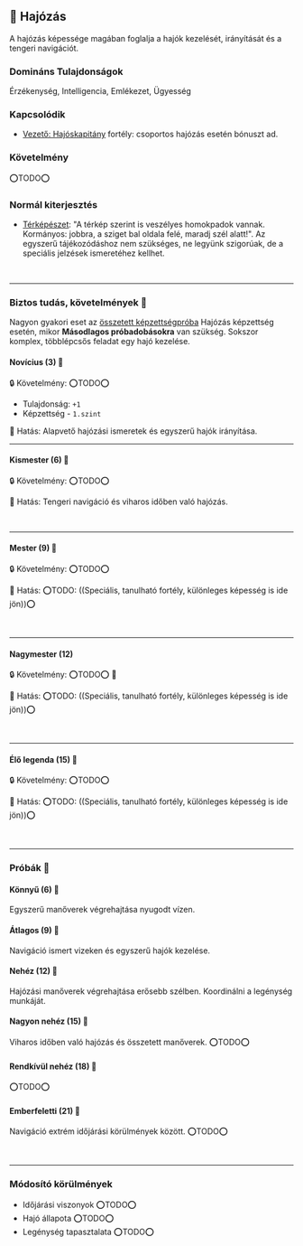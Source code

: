 ## 🔵 Hajózás

A hajózás képessége magában foglalja a hajók kezelését, irányítását és a tengeri navigációt.

### Domináns Tulajdonságok

Érzékenység, Intelligencia, Emlékezet, Ügyesség

### Kapcsolódik

- [Vezető: Hajóskapitány](../fortelyok.altalanos/vezeto_hajoskapitany.md) fortély: csoportos hajózás esetén bónuszt ad.

### Követelmény

⭕TODO⭕

### Normál kiterjesztés

- [Térképészet](../fortelyok.szabad/terkepeszet.md): "A térkép szerint is veszélyes homokpadok vannak. Kormányos: jobbra, a sziget bal oldala felé, maradj szél alatt!". Az egyszerű tájékozódáshoz nem szükséges, ne legyünk szigorúak, de a speciális jelzések ismeretéhez kellhet.

<br />

---
### Biztos tudás, követelmények 📖

Nagyon gyakori eset az [összetett képzettségpróba](../030_06_01_kepzettsegproba.md#összetett-képzettségpróba-másodlagos-próbadobások) Hajózás képzettség esetén, mikor **Másodlagos próbadobásokra** van szükség. Sokszor komplex, többlépcsős feladat egy hajó kezelése.

#### Novícius (3) 📖

🔒 Követelmény: ⭕TODO⭕
- Tulajdonság: `+1`
- Képzettség - `1.szint`

🌟 Hatás: Alapvető hajózási ismeretek és egyszerű hajók irányítása.

---
#### Kismester (6) 📖

🔒 Követelmény: ⭕TODO⭕

🌟 Hatás: Tengeri navigáció és viharos időben való hajózás.

<br />

---
#### Mester (9) 📖

🔒 Követelmény: ⭕TODO⭕

🌟 Hatás: ⭕TODO: ((Speciális, tanulható fortély, különleges képesség is ide jön))⭕

<br />

---
#### Nagymester (12)

🔒 Követelmény:  ⭕TODO⭕ 📖

🌟 Hatás: ⭕TODO: ((Speciális, tanulható fortély, különleges képesség is ide jön))⭕

<br />

---
#### Élő legenda (15) 📖

🔒 Követelmény:  ⭕TODO⭕

🌟 Hatás: ⭕TODO: ((Speciális, tanulható fortély, különleges képesség is ide jön))⭕

<br />

---
### Próbák 🎲

#### Könnyű (6) 🎲

Egyszerű manőverek végrehajtása nyugodt vízen.

#### Átlagos (9) 🎲

Navigáció ismert vizeken és egyszerű hajók kezelése.

#### Nehéz (12) 🎲

Hajózási manőverek végrehajtása erősebb szélben. Koordinálni a legénység munkáját.

#### Nagyon nehéz (15) 🎲

Viharos időben való hajózás és összetett manőverek. ⭕TODO⭕

#### Rendkívül nehéz (18) 🎲

⭕TODO⭕

#### Emberfeletti (21) 🎲

Navigáció extrém időjárási körülmények között. ⭕TODO⭕

<br />

---
### Módosító körülmények

- Időjárási viszonyok ⭕TODO⭕
- Hajó állapota ⭕TODO⭕
- Legénység tapasztalata ⭕TODO⭕

